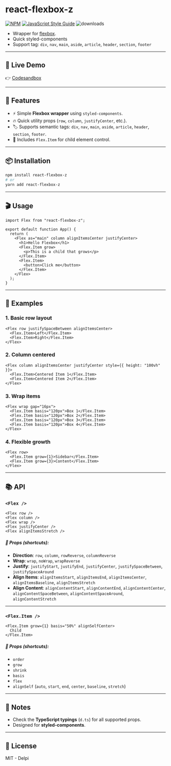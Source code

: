 # react-flexbox-z

[![NPM](https://img.shields.io/npm/v/react-flexbox-z.svg)](https://www.npmjs.com/package/react-flexbox-z)
[![JavaScript Style Guide](https://img.shields.io/badge/code_style-standard-brightgreen.svg)](https://standardjs.com)
![downloads](https://img.shields.io/npm/dt/react-flexbox-z.svg)


+ Wrapper for [flexbox](https://developer.mozilla.org/en-US/docs/Learn/CSS/CSS_layout/Flexbox).
+ Quick styled-components
+ Support tag: `div`, `nav`, `main`, `aside`, `article`, `header`, `section`, `footer`

---

## 🚀 Live Demo

👉 [Codesandbox](https://codesandbox.io/s/x544l)

---

## 🚀 Features
- ⚡ Simple **Flexbox wrapper** using `styled-components`.
- 🔥 Quick utility props (`row`, `column`, `justifyCenter`, etc.).
- 🏷️ Supports semantic tags: `div`, `nav`, `main`, `aside`, `article`, `header`, `section`, `footer`.
- 🎯 Includes `Flex.Item` for child element control.

---

## 📦 Installation

```bash
npm install react-flexbox-z
# or
yarn add react-flexbox-z
```

---

## 🎬 Usage

```tsx
import Flex from "react-flexbox-z";

export default function App() {
  return (
    <Flex as="main" column alignItemsCenter justifyCenter>
      <h1>Hello Flexbox</h1>
      <Flex.Item grow>
        <p>This is a child that grows</p>
      </Flex.Item>
      <Flex.Item>
        <button>Click me</button>
      </Flex.Item>
    </Flex>
  );
}
```

---

## 🔧 Examples

### 1. Basic row layout
```tsx
<Flex row justifySpaceBetween alignItemsCenter>
  <Flex.Item>Left</Flex.Item>
  <Flex.Item>Right</Flex.Item>
</Flex>
```

### 2. Column centered
```tsx
<Flex column alignItemsCenter justifyCenter style={{ height: "100vh" }}>
  <Flex.Item>Centered Item 1</Flex.Item>
  <Flex.Item>Centered Item 2</Flex.Item>
</Flex>
```

### 3. Wrap items
```tsx
<Flex wrap gap="16px">
  <Flex.Item basis="120px">Box 1</Flex.Item>
  <Flex.Item basis="120px">Box 2</Flex.Item>
  <Flex.Item basis="120px">Box 3</Flex.Item>
  <Flex.Item basis="120px">Box 4</Flex.Item>
</Flex>
```

### 4. Flexible growth
```tsx
<Flex row>
  <Flex.Item grow={1}>Sidebar</Flex.Item>
  <Flex.Item grow={3}>Content</Flex.Item>
</Flex>
```

---

## 📚 API

### `<Flex />`

```tsx
<Flex row />
<Flex column />
<Flex wrap />
<Flex justifyCenter />
<Flex alignItemsStretch />
```

##### 🔧 Props (shortcuts):

- **Direction**: `row`, `column`, `rowReverse`, `columnReverse`
- **Wrap**: `wrap`, `noWrap`, `wrapReverse`
- **Justify**: `justifyStart`, `justifyEnd`, `justifyCenter`, `justifySpaceBetween`, `justifySpaceAround`
- **Align Items**: `alignItemsStart`, `alignItemsEnd`, `alignItemsCenter`, `alignItemsBaseline`, `alignItemsStretch`
- **Align Content**: `alignContentStart`, `alignContentEnd`, `alignContentCenter`, `alignContentSpaceBetween`, `alignContentSpaceAround`, `alignContentStretch`

---

### `<Flex.Item />`
```tsx
<Flex.Item grow={1} basis="50%" alignSelfCenter>
  Child
</Flex.Item>
```

##### 🔧 Props (shortcuts):

- `order`
- `grow`
- `shrink`
- `basis`
- `flex`
- `alignSelf` (`auto`, `start`, `end`, `center`, `baseline`, `stretch`)

---

## 📖 Notes
- Check the **TypeScript typings** (`d.ts`) for all supported props.
- Designed for **styled-components**.

---

## 📜 License
MIT - Delpi
